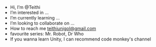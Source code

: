 -  Hi, I’m @Teithi
-  I’m interested in ...
-  I’m currently learning ...
-  I’m looking to collaborate on ...
-  How to reach me teithiunigol@gmail.com
-  favourite series: Mr. Robot, Dr Who
-  If you wanna learn Unity, I can recommend code monkey's channel
<!---
Teithi/Teithi is a ✨ special ✨ repository because its `README.md` (this file) appears on your GitHub profile.
You can click the Preview link to take a look at your changes.
--->

